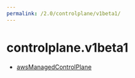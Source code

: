 ```yaml
---
permalink: /2.0/controlplane/v1beta1/
---
```


# controlplane.v1beta1



* [awsManagedControlPlane](awsManagedControlPlane.md)